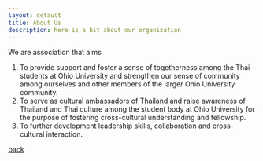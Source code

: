 ```yaml
---
layout: default
title: About Us
description: here is a bit about our organization
---
```


We are association that aims

1. To provide support and foster a sense of togetherness among the Thai students at Ohio University and strengthen our sense of community among ourselves and other members of the larger Ohio University community.
2. To serve as cultural ambassadors of Thailand and raise awareness of Thailand and Thai culture among the student body at Ohio University for the purpose of fostering cross-cultural understanding and fellowship.
3. To further development leadership skills, collaboration and cross-cultural interaction.

[back](./)
